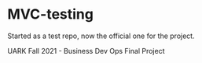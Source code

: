 # MVC-testing
Started as a test repo, now the official one for the project.

UARK Fall 2021 - Business Dev Ops Final Project
